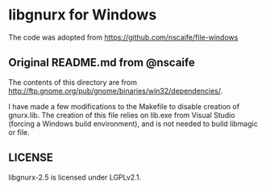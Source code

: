 # libgnurx for Windows

The code was adopted from https://github.com/nscaife/file-windows

## Original README.md from @nscaife

The contents of this directory are from http://ftp.gnome.org/pub/gnome/binaries/win32/dependencies/.

I have made a few modifications to the Makefile to disable creation of gnurx.lib. The creation of this file relies on lib.exe from Visual Studio (forcing a Windows build environment), and is not needed to build libmagic or file.

## LICENSE

libgnurx-2.5 is licensed under LGPLv2.1. 
